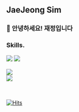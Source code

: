 ## JaeJeong Sim
### 👋 안녕하세요! 재정입니다



### Skills.
<div align = "leading">
	<img src="https://img.shields.io/badge/python-000000?style=for-the-badge&logo=python&logoColor=#3776AB" />
	<img src="https://img.shields.io/badge/javascript-0D0D0D?style=for-the-badge&logo=javascript&logoColor=#F7DF1E"/>
	<br><br>
	<img src="https://github-readme-stats.vercel.app/api?username=zezeong&show_icons=true"><br>
	<img src="https://github-readme-stats.vercel.app/api/top-langs/?username=zezeong&layout=compact"><br><br><br>
</div>

[![Hits](https://hits.seeyoufarm.com/api/count/incr/badge.svg?url=https%3A%2F%2Fgithub.com%2Fzezeong&count_bg=%232AA44A&title_bg=%23555555&icon=&icon_color=%23E7E7E7&title=hits&edge_flat=false)](https://hits.seeyoufarm.com)
